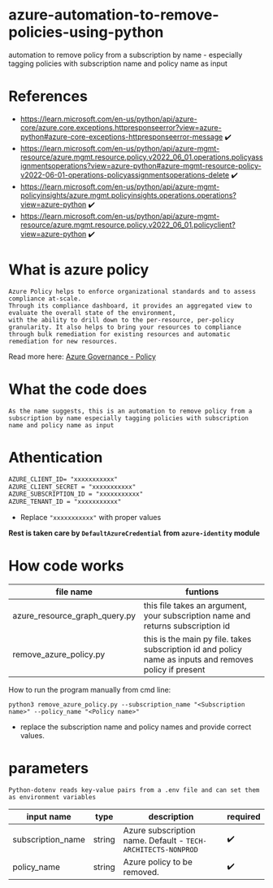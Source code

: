 # azure-automation-to-remove-policies-using-python
automation to remove policy from a subscription by name - especially tagging policies with subscription name and policy name as input

# References
* https://learn.microsoft.com/en-us/python/api/azure-core/azure.core.exceptions.httpresponseerror?view=azure-python#azure-core-exceptions-httpresponseerror-message :heavy_check_mark:
* https://learn.microsoft.com/en-us/python/api/azure-mgmt-resource/azure.mgmt.resource.policy.v2022_06_01.operations.policyassignmentsoperations?view=azure-python#azure-mgmt-resource-policy-v2022-06-01-operations-policyassignmentsoperations-delete :heavy_check_mark:
* https://learn.microsoft.com/en-us/python/api/azure-mgmt-policyinsights/azure.mgmt.policyinsights.operations.operations?view=azure-python :heavy_check_mark:
* https://learn.microsoft.com/en-us/python/api/azure-mgmt-resource/azure.mgmt.resource.policy.v2022_06_01.policyclient?view=azure-python :heavy_check_mark: 

# What is azure policy

```
Azure Policy helps to enforce organizational standards and to assess compliance at-scale. 
Through its compliance dashboard, it provides an aggregated view to evaluate the overall state of the environment,
with the ability to drill down to the per-resource, per-policy granularity. It also helps to bring your resources to compliance through bulk remediation for existing resources and automatic remediation for new resources.
```
Read more here: [Azure Governance - Policy](https://learn.microsoft.com/en-us/azure/governance/policy/overview)

# What the code does

```
As the name suggests, this is an automation to remove policy from a subscription by name especially tagging policies with subscription name and policy name as input
```

# Athentication 

```markdown
AZURE_CLIENT_ID= "xxxxxxxxxxx"
AZURE_CLIENT_SECRET = "xxxxxxxxxxx"
AZURE_SUBSCRIPTION_ID = "xxxxxxxxxxx"
AZURE_TENANT_ID = "xxxxxxxxxxx"
```
* Replace ` "xxxxxxxxxxx" ` with proper values

**Rest is taken care by `DefaultAzureCredential` from `azure-identity` module** 

# How code works

| file name | funtions |
|-----------|----------|
| azure_resource_graph_query.py | this file takes an argument, your subscription name and returns subscription id |
| remove_azure_policy.py | this is the main py file. takes subscription id and policy name as inputs and removes policy if present |


How to run the program manually from cmd line:

`python3 remove_azure_policy.py --subscription_name "<Subscription name>" --policy_name "<Policy name>"`

- replace the subscription name and policy names and provide correct values.

# parameters 

`Python-dotenv reads key-value pairs from a .env file and can set them as environment variables`

| input name      | type | description                                                 | required |
|-----------------|------|-------------------------------------------------------------|----------|
| subscription_name  | string | Azure subscription name. Default - `TECH-ARCHITECTS-NONPROD` | :heavy_check_mark: |
| policy_name    | string | Azure policy to be removed.  | :heavy_check_mark: |

